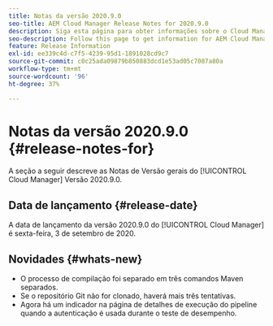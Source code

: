```yaml
---
title: Notas da versão 2020.9.0
seo-title: AEM Cloud Manager Release Notes for 2020.9.0
description: Siga esta página para obter informações sobre o Cloud Manager versão 2020.9.0
seo-description: Follow this page to get information for AEM Cloud Manager Release 2020.9.0
feature: Release Information
exl-id: ee339c4d-c7f5-4239-95d1-1891028cd9c7
source-git-commit: c0c25ada09879b850883dcd1e53ad05c7087a80a
workflow-type: tm+mt
source-wordcount: '96'
ht-degree: 37%

---
```


# Notas da versão 2020.9.0 {#release-notes-for}

A seção a seguir descreve as Notas de Versão gerais do [!UICONTROL Cloud Manager] Versão 2020.9.0.

## Data de lançamento {#release-date}

A data de lançamento da versão 2020.9.0 do [!UICONTROL Cloud Manager] é sexta-feira, 3 de setembro de 2020.

## Novidades {#whats-new}

* O processo de compilação foi separado em três comandos Maven separados.
* Se o repositório Git não for clonado, haverá mais três tentativas.
* Agora há um indicador na página de detalhes de execução do pipeline quando a autenticação é usada durante o teste de desempenho.

